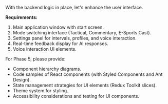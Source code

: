 With the backend logic in place, let's enhance the user interface.

**Requirements:**

1. Main application window with start screen.
2. Mode switching interface (Tactical, Commentary, E-Sports Cast).
3. Settings panel for intervals, profiles, and voice interaction.
4. Real-time feedback display for AI responses.
5. Voice interaction UI elements.

For Phase 5, please provide:

- Component hierarchy diagrams.
- Code samples of React components (with Styled Components and Ant Design).
- State management strategies for UI elements (Redux Toolkit slices).
- Theme system for styling.
- Accessibility considerations and testing for UI components.

